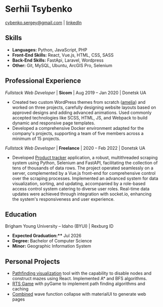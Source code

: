 # Serhii Tsybenko

cybenko.sergey@gmail.com | [linkedIn](https://www.linkedin.com/in/sergey-tsybenko/)

## Skills

- **Languages:** Python, JavaScript, PHP
- **Front-End Skills:** React, Vue.js, HTML, CSS, SASS
- **Back-End Skills:** FastApi, Laravel, Wordpress
- **Other:** Git, MySQL, Ubuntu, ArcGIS Pro, Selenium

## Professional Experience

_Fullstack Web Developer_ | **Sicom** | Aug 2019 – Jan 2020 | Donetsk UA

- Created two custom WordPress themes from scratch ([amelia](https://amelia.ru/)) and worked on three
  projects, carefully designing website layouts based on approved designs and adding advanced animations. Used commonly accepted technologies like SCSS, HTML, JS, and Webpack to build dynamic and responsive page templates.
- Developed a comprehensive Docker environment adapted for the company's
  projects, supporting a team of five members across a minimum of 15 projects.

_Fullstack Web Developer_ | **Freelance** | 2020 – Feb 2022 | Donetsk UA

- Developed [Product tracker](https://github.com/uturet/product_tracker) application, a robust, multithreaded scraping
  system using Python, Selenium and FastAPI, facilitating the collection of tens of thousands of data rows. The project operated seamlessly on a server, complemented by a Vue.js front-end for comprehensive control over the scraping processes. Implemented an advanced system for data visualization, sorting, and updating, accompanied by a role-based access control system catering to diverse user roles. Real-time data updates were achieved through integration with socket.io, enhancing the system's responsiveness and user experience.

## Education

Brigham Young University – Idaho (BYUI) | Rexburg ID

- **Expected Graduation:\*\*** Jul 2026
- **Degree:** Bachelor of Computer Science
- **Minor:** Geographic Information System

## Personal Projects

- [Pathfinding visualization](https://uturet.github.io/path-finding-visualizer/) tool with the capability to disable nodes and construct
  mazes using React. Implemented A\* and BFS algorithms.
- [RTS Game](https://github.com/uturet/space-explorers) with pyGame to implement path finding algorithms and caching
- [Combined](https://uturet.github.io/react_mui_wfc/) wave function collapse with materialUI to generate web pages
